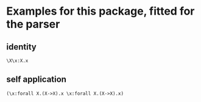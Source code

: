 # Examples for this package, fitted for the parser


## identity
`\X\x:X.x`

## self application
`(\x:forall X.(X->X).x \x:forall X.(X->X).x)`

